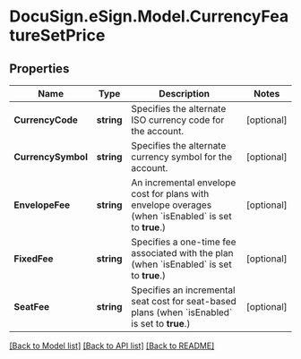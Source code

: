 # DocuSign.eSign.Model.CurrencyFeatureSetPrice
## Properties

Name | Type | Description | Notes
------------ | ------------- | ------------- | -------------
**CurrencyCode** | **string** | Specifies the alternate ISO currency code for the account.  | [optional] 
**CurrencySymbol** | **string** | Specifies the alternate currency symbol for the account. | [optional] 
**EnvelopeFee** | **string** | An incremental envelope cost for plans with envelope overages (when &#x60;isEnabled&#x60; is set to **true**.) | [optional] 
**FixedFee** | **string** | Specifies a one-time fee associated with the plan (when &#x60;isEnabled&#x60; is set to **true**.) | [optional] 
**SeatFee** | **string** | Specifies an incremental seat cost for seat-based plans (when &#x60;isEnabled&#x60; is set to **true**.) | [optional] 

[[Back to Model list]](../README.md#documentation-for-models) [[Back to API list]](../README.md#documentation-for-api-endpoints) [[Back to README]](../README.md)

